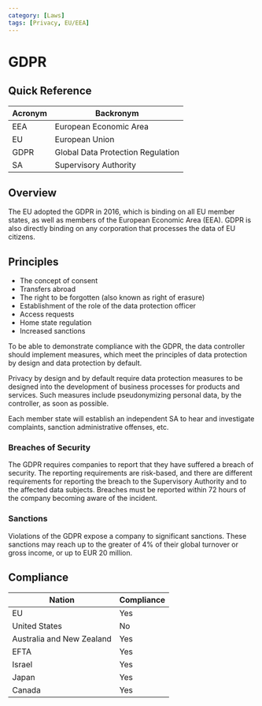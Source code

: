 ```yaml
---
category: [Laws]
tags: [Privacy, EU/EEA]
---
```


# GDPR

## Quick Reference

| Acronym | Backronym |
| - | - |
| EEA | European Economic Area |
| EU | European Union |
| GDPR | Global Data Protection Regulation |
| SA | Supervisory Authority |

## Overview

The EU adopted the GDPR in 2016, which is binding on all EU member states, as well as members of the European Economic Area (EEA). GDPR is also directly binding on any corporation that processes the data of EU citizens.

## Principles

- The concept of consent
- Transfers abroad
- The right to be forgotten (also known as right of erasure)
- Establishment of the role of the data protection officer
- Access requests
- Home state regulation
- Increased sanctions

To be able to demonstrate compliance with the GDPR, the data controller should implement measures, which meet the principles of data protection by design and data protection by default.

Privacy by design and by default require data protection measures to be designed into the development of business processes for products and services. Such measures include pseudonymizing personal data, by the controller, as soon as possible.

Each member state will establish an independent SA to hear and investigate complaints, sanction administrative offenses, etc.

### Breaches of Security

The GDPR requires companies to report that they have suffered a breach of security. The reporting requirements are risk-based, and there are different requirements for reporting the breach to the Supervisory Authority and to the affected data subjects. Breaches must be reported within 72 hours of the company becoming aware of the incident.

### Sanctions

Violations of the GDPR expose a company to significant sanctions. These sanctions may reach up to the greater of 4% of their global turnover or gross income, or up to EUR 20 million.

## Compliance

| Nation | Compliance |
| - | - |
| EU | Yes |
| United States | No |
| Australia and New Zealand | Yes |
| EFTA | Yes |
| Israel | Yes |
| Japan | Yes |
| Canada | Yes |
